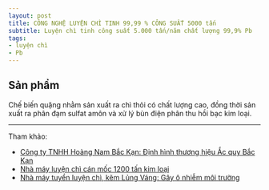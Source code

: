 ```yaml
---
layout: post
title: CÔNG NGHỆ LUYỆN CHÌ TINH 99,99 % CÔNG SUẤT 5000 tấn
subtitle: Luyện chì tinh công suất 5.000 tấn/năm chất lượng 99,9% Pb
tags:
- luyện chì
- Pb
---
```


## Sản phẩm

Chế biến quặng nhằm sản xuất ra chì thỏi có chất lượng cao, đồng thời sản xuất ra phân đạm sulfat amôn và xử lý bùn điện phân thu hồi bạc kim loại.


-----
Tham khảo:
- [Công ty TNHH Hoàng Nam Bắc Kạn: Định hình thương hiệu Ắc quy Bắc Kạn](https://diendandoanhnghiep.vn/cong-ty-tnhh-hoang-nam-bac-kan-dinh-hinh-thuong-hieu-ac-quy-bac-kan-197096.html)
- [Nhà máy luyện chì cán mốc 1200 tấn kim loại](http://backanco.com/Tin/Tin-tuc/Nha-may-luyen-chi-can-moc-1200-tan-kim-loai.html?ID=253)
- [Nhà máy tuyển luyện chì, kẽm Lủng Váng: Gây ô nhiễm môi trường](https://www.thiennhien.net/2016/09/23/nha-may-tuyen-luyen-chi-kem-lung-vang-gay-o-nhiem-moi-truong/)